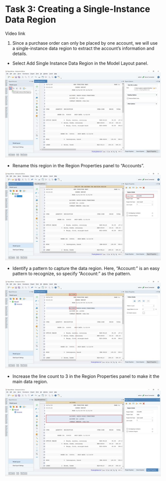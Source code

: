# Task 3: Creating a Single-Instance Data Region #

Video link

1. Since a purchase order can only be placed by one account, we will use a single-instance data region to extract the account’s information and details.                       

  -  Select Add Single Instance Data Region in the Model Layout panel. 

  ![alt image](https://github.com/Raghukashyap1143/Astera-s-lab/blob/main/LabguideBhav/2.jpg?raw=true)

  -  Rename this region in the Region Properties panel to “Accounts”.

  ![alt image](https://github.com/Raghukashyap1143/Astera-s-lab/blob/main/LabguideBhav/3.jpg?raw=true)

  -  Identify a pattern to capture the data region. Here, “Account:” is an easy pattern to recognize, so specify “Account:” as the pattern.

  ![alt image](https://github.com/Raghukashyap1143/Astera-s-lab/blob/main/LabguideBhav/4.jpg?raw=true)

  -  Increase the line count to 3 in the Region Properties panel to make it the main data region.

  ![alt image](https://github.com/Raghukashyap1143/Astera-s-lab/blob/main/LabguideBhav/5.jpg?raw=true)
